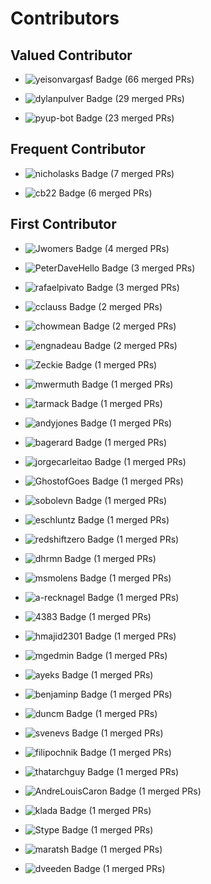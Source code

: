 # Contributors

## Valued Contributor

- ![yeisonvargasf Badge](https://img.shields.io/badge/yeisonvargasf-Valued%20Contributor-brightgreen) (66 merged PRs)

- ![dylanpulver Badge](https://img.shields.io/badge/dylanpulver-Valued%20Contributor-brightgreen) (29 merged PRs)

- ![pyup-bot Badge](https://img.shields.io/badge/pyup--bot-Valued%20Contributor-brightgreen) (23 merged PRs)

## Frequent Contributor

- ![nicholasks Badge](https://img.shields.io/badge/nicholasks-Frequent%20Contributor-brightgreen) (7 merged PRs)

- ![cb22 Badge](https://img.shields.io/badge/cb22-Frequent%20Contributor-brightgreen) (6 merged PRs)

## First Contributor

- ![Jwomers Badge](https://img.shields.io/badge/Jwomers-First%20Contributor-brightgreen) (4 merged PRs)

- ![PeterDaveHello Badge](https://img.shields.io/badge/PeterDaveHello-First%20Contributor-brightgreen) (3 merged PRs)

- ![rafaelpivato Badge](https://img.shields.io/badge/rafaelpivato-First%20Contributor-brightgreen) (3 merged PRs)

- ![cclauss Badge](https://img.shields.io/badge/cclauss-First%20Contributor-brightgreen) (2 merged PRs)

- ![chowmean Badge](https://img.shields.io/badge/chowmean-First%20Contributor-brightgreen) (2 merged PRs)

- ![engnadeau Badge](https://img.shields.io/badge/engnadeau-First%20Contributor-brightgreen) (2 merged PRs)

- ![Zeckie Badge](https://img.shields.io/badge/Zeckie-First%20Contributor-brightgreen) (1 merged PRs)

- ![mwermuth Badge](https://img.shields.io/badge/mwermuth-First%20Contributor-brightgreen) (1 merged PRs)

- ![tarmack Badge](https://img.shields.io/badge/tarmack-First%20Contributor-brightgreen) (1 merged PRs)

- ![andyjones Badge](https://img.shields.io/badge/andyjones-First%20Contributor-brightgreen) (1 merged PRs)

- ![bagerard Badge](https://img.shields.io/badge/bagerard-First%20Contributor-brightgreen) (1 merged PRs)

- ![jorgecarleitao Badge](https://img.shields.io/badge/jorgecarleitao-First%20Contributor-brightgreen) (1 merged PRs)

- ![GhostofGoes Badge](https://img.shields.io/badge/GhostofGoes-First%20Contributor-brightgreen) (1 merged PRs)

- ![sobolevn Badge](https://img.shields.io/badge/sobolevn-First%20Contributor-brightgreen) (1 merged PRs)

- ![eschluntz Badge](https://img.shields.io/badge/eschluntz-First%20Contributor-brightgreen) (1 merged PRs)

- ![redshiftzero Badge](https://img.shields.io/badge/redshiftzero-First%20Contributor-brightgreen) (1 merged PRs)

- ![dhrmn Badge](https://img.shields.io/badge/dhrmn-First%20Contributor-brightgreen) (1 merged PRs)

- ![msmolens Badge](https://img.shields.io/badge/msmolens-First%20Contributor-brightgreen) (1 merged PRs)

- ![a-recknagel Badge](https://img.shields.io/badge/a--recknagel-First%20Contributor-brightgreen) (1 merged PRs)

- ![4383 Badge](https://img.shields.io/badge/4383-First%20Contributor-brightgreen) (1 merged PRs)

- ![hmajid2301 Badge](https://img.shields.io/badge/hmajid2301-First%20Contributor-brightgreen) (1 merged PRs)

- ![mgedmin Badge](https://img.shields.io/badge/mgedmin-First%20Contributor-brightgreen) (1 merged PRs)

- ![ayeks Badge](https://img.shields.io/badge/ayeks-First%20Contributor-brightgreen) (1 merged PRs)

- ![benjaminp Badge](https://img.shields.io/badge/benjaminp-First%20Contributor-brightgreen) (1 merged PRs)

- ![duncm Badge](https://img.shields.io/badge/duncm-First%20Contributor-brightgreen) (1 merged PRs)

- ![svenevs Badge](https://img.shields.io/badge/svenevs-First%20Contributor-brightgreen) (1 merged PRs)

- ![filipochnik Badge](https://img.shields.io/badge/filipochnik-First%20Contributor-brightgreen) (1 merged PRs)

- ![thatarchguy Badge](https://img.shields.io/badge/thatarchguy-First%20Contributor-brightgreen) (1 merged PRs)

- ![AndreLouisCaron Badge](https://img.shields.io/badge/AndreLouisCaron-First%20Contributor-brightgreen) (1 merged PRs)

- ![klada Badge](https://img.shields.io/badge/klada-First%20Contributor-brightgreen) (1 merged PRs)

- ![Stype Badge](https://img.shields.io/badge/Stype-First%20Contributor-brightgreen) (1 merged PRs)

- ![maratsh Badge](https://img.shields.io/badge/maratsh-First%20Contributor-brightgreen) (1 merged PRs)

- ![dveeden Badge](https://img.shields.io/badge/dveeden-First%20Contributor-brightgreen) (1 merged PRs)

